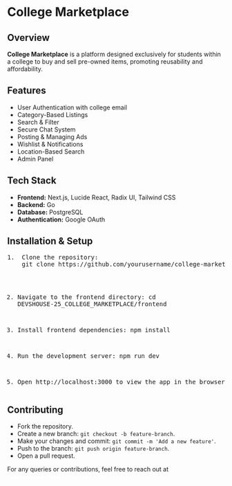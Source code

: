 <div class="container">
    <h1>College Marketplace</h1>
    <h2>Overview</h2>
    <p><strong>College Marketplace</strong> is a platform designed exclusively for students within a college to buy and sell pre-owned items, promoting reusability and affordability.</p>
    <h2>Features</h2>
    <ul>
        <li>User Authentication with college email</li>
        <li>Category-Based Listings</li>
        <li>Search & Filter</li>
        <li>Secure Chat System</li>
        <li>Posting & Managing Ads</li>
        <li>Wishlist & Notifications</li>
        <li>Location-Based Search</li>
        <li>Admin Panel</li>
    </ul>
    <h2>Tech Stack</h2>
    <ul>
        <li><strong>Frontend:</strong> Next.js, Lucide React, Radix UI, Tailwind CSS</li>
        <li><strong>Backend:</strong> Go</li>
        <li><strong>Database:</strong> PostgreSQL</li>
        <li><strong>Authentication:</strong> Google OAuth</li>
    </ul>
    <h2>Installation & Setup</h2>
    <pre>
1.  Clone the repository:
    git clone https://github.com/yourusername/college-marketplace.git

2.  Navigate to the frontend directory:
    cd DEVSHOUSE-25_COLLEGE_MARKETPLACE/frontend

3.  Install frontend dependencies:
    npm install

4.  Run the development server:
    npm run dev

5.  Open http://localhost:3000 to view the app in the browser.
    </pre>

    <h2>Contributing</h2>
    <ul>
        <li>Fork the repository.</li>
        <li>Create a new branch: <code>git checkout -b feature-branch</code>.</li>
        <li>Make your changes and commit: <code>git commit -m 'Add a new feature'</code>.</li>
        <li>Push to the branch: <code>git push origin feature-branch</code>.</li>
        <li>Open a pull request.</li>
    </ul>

    <div class="footer">
        <p>For any queries or contributions, feel free to reach out at <a href="mailto:collegemarketplace25@gmail.com" style="color: white;">collegemarketplace25@gmail.com</a></p>
    </div>
</div>
